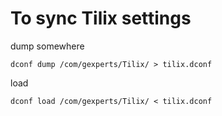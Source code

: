 # To sync Tilix settings

dump somewhere  
```
dconf dump /com/gexperts/Tilix/ > tilix.dconf
```  
load  
```
dconf load /com/gexperts/Tilix/ < tilix.dconf
```
